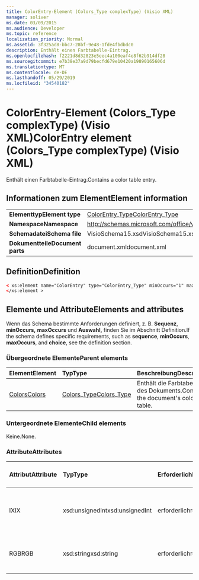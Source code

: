 ```yaml
---
title: ColorEntry-Element (Colors_Type complexType) (Visio XML)
manager: soliver
ms.date: 03/09/2015
ms.audience: Developer
ms.topic: reference
localization_priority: Normal
ms.assetid: 3f325ad8-bbc7-28bf-9e48-1fde4fbdbdc0
description: Enthält einen Farbtabelle-Eintrag.
ms.openlocfilehash: f2221d8d32823e5eec4a100eaf4e8f62b914df28
ms.sourcegitcommit: e7b38e37a9d79becfd679e10420a19890165606d
ms.translationtype: MT
ms.contentlocale: de-DE
ms.lasthandoff: 05/29/2019
ms.locfileid: "34540182"
---
```

# <a name="colorentry-element-colors_type-complextype-visio-xml"></a><span data-ttu-id="f2468-103">ColorEntry-Element (Colors_Type complexType) (Visio XML)</span><span class="sxs-lookup"><span data-stu-id="f2468-103">ColorEntry element (Colors_Type complexType) (Visio XML)</span></span>

<span data-ttu-id="f2468-104">Enthält einen Farbtabelle-Eintrag.</span><span class="sxs-lookup"><span data-stu-id="f2468-104">Contains a color table entry.</span></span>
  
## <a name="element-information"></a><span data-ttu-id="f2468-105">Informationen zum Element</span><span class="sxs-lookup"><span data-stu-id="f2468-105">Element information</span></span>

|||
|:-----|:-----|
|<span data-ttu-id="f2468-106">**Elementtyp**</span><span class="sxs-lookup"><span data-stu-id="f2468-106">**Element type**</span></span> <br/> |[<span data-ttu-id="f2468-107">ColorEntry_Type</span><span class="sxs-lookup"><span data-stu-id="f2468-107">ColorEntry_Type</span></span>](colorentry_type-complextypevisio-xml.md) <br/> |
|<span data-ttu-id="f2468-108">**Namespace**</span><span class="sxs-lookup"><span data-stu-id="f2468-108">**Namespace**</span></span> <br/> |http://schemas.microsoft.com/office/visio/2012/main  <br/> |
|<span data-ttu-id="f2468-109">**Schemadatei**</span><span class="sxs-lookup"><span data-stu-id="f2468-109">**Schema file**</span></span> <br/> |<span data-ttu-id="f2468-110">VisioSchema15.xsd</span><span class="sxs-lookup"><span data-stu-id="f2468-110">VisioSchema15.xsd</span></span>  <br/> |
|<span data-ttu-id="f2468-111">**Dokumentteile**</span><span class="sxs-lookup"><span data-stu-id="f2468-111">**Document parts**</span></span> <br/> |<span data-ttu-id="f2468-112">document.xml</span><span class="sxs-lookup"><span data-stu-id="f2468-112">document.xml</span></span>  <br/> |
   
## <a name="definition"></a><span data-ttu-id="f2468-113">Definition</span><span class="sxs-lookup"><span data-stu-id="f2468-113">Definition</span></span>

```XML
< xs:element name="ColorEntry" type="ColorEntry_Type" minOccurs="1" maxOccurs="unbounded" >
</xs:element >
```

## <a name="elements-and-attributes"></a><span data-ttu-id="f2468-114">Elemente und Attribute</span><span class="sxs-lookup"><span data-stu-id="f2468-114">Elements and attributes</span></span>

<span data-ttu-id="f2468-115">Wenn das Schema bestimmte Anforderungen definiert, z. B. **Sequenz**, **minOccurs,** **maxOccurs** und **Auswahl,** finden Sie im Abschnitt Definition.</span><span class="sxs-lookup"><span data-stu-id="f2468-115">If the schema defines specific requirements, such as **sequence**, **minOccurs**, **maxOccurs**, and **choice**, see the definition section.</span></span> 
  
### <a name="parent-elements"></a><span data-ttu-id="f2468-116">Übergeordnete Elemente</span><span class="sxs-lookup"><span data-stu-id="f2468-116">Parent elements</span></span>

|<span data-ttu-id="f2468-117">**Element**</span><span class="sxs-lookup"><span data-stu-id="f2468-117">**Element**</span></span>|<span data-ttu-id="f2468-118">**Typ**</span><span class="sxs-lookup"><span data-stu-id="f2468-118">**Type**</span></span>|<span data-ttu-id="f2468-119">**Beschreibung**</span><span class="sxs-lookup"><span data-stu-id="f2468-119">**Description**</span></span>|
|:-----|:-----|:-----|
|[<span data-ttu-id="f2468-120">Colors</span><span class="sxs-lookup"><span data-stu-id="f2468-120">Colors</span></span>](colors-element-visiodocument_type-complextypevisio-xml.md) <br/> |[<span data-ttu-id="f2468-121">Colors_Type</span><span class="sxs-lookup"><span data-stu-id="f2468-121">Colors_Type</span></span>](colors_type-complextypevisio-xml.md) <br/> |<span data-ttu-id="f2468-122">Enthält die Farbtabelle des Dokuments.</span><span class="sxs-lookup"><span data-stu-id="f2468-122">Contains the document's color table.</span></span>  <br/> |
   
### <a name="child-elements"></a><span data-ttu-id="f2468-123">Untergeordnete Elemente</span><span class="sxs-lookup"><span data-stu-id="f2468-123">Child elements</span></span>

<span data-ttu-id="f2468-124">Keine.</span><span class="sxs-lookup"><span data-stu-id="f2468-124">None.</span></span>
  
### <a name="attributes"></a><span data-ttu-id="f2468-125">Attribute</span><span class="sxs-lookup"><span data-stu-id="f2468-125">Attributes</span></span>

|<span data-ttu-id="f2468-126">**Attribut**</span><span class="sxs-lookup"><span data-stu-id="f2468-126">**Attribute**</span></span>|<span data-ttu-id="f2468-127">**Typ**</span><span class="sxs-lookup"><span data-stu-id="f2468-127">**Type**</span></span>|<span data-ttu-id="f2468-128">**Erforderlich**</span><span class="sxs-lookup"><span data-stu-id="f2468-128">**Required**</span></span>|<span data-ttu-id="f2468-129">**Beschreibung**</span><span class="sxs-lookup"><span data-stu-id="f2468-129">**Description**</span></span>|<span data-ttu-id="f2468-130">**Mögliche Werte**</span><span class="sxs-lookup"><span data-stu-id="f2468-130">**Possible values**</span></span>|
|:-----|:-----|:-----|:-----|:-----|
|<span data-ttu-id="f2468-131">IX</span><span class="sxs-lookup"><span data-stu-id="f2468-131">IX</span></span>  <br/> |<span data-ttu-id="f2468-132">xsd:unsignedInt</span><span class="sxs-lookup"><span data-stu-id="f2468-132">xsd:unsignedInt</span></span>  <br/> |<span data-ttu-id="f2468-133">erforderlich</span><span class="sxs-lookup"><span data-stu-id="f2468-133">required</span></span>  <br/> |<span data-ttu-id="f2468-134">Der nullbasierte Index des Elements innerhalb des übergeordneten Elements.</span><span class="sxs-lookup"><span data-stu-id="f2468-134">The zero-based index of the element within its parent element.</span></span>  <br/> |<span data-ttu-id="f2468-135">Werte des xsd:unsignedInt-Typs.</span><span class="sxs-lookup"><span data-stu-id="f2468-135">Values of the xsd:unsignedInt type.</span></span>  <br/> |
|<span data-ttu-id="f2468-136">RGB</span><span class="sxs-lookup"><span data-stu-id="f2468-136">RGB</span></span>  <br/> |<span data-ttu-id="f2468-137">xsd:string</span><span class="sxs-lookup"><span data-stu-id="f2468-137">xsd:string</span></span>  <br/> |<span data-ttu-id="f2468-138">erforderlich</span><span class="sxs-lookup"><span data-stu-id="f2468-138">required</span></span>  <br/> |<span data-ttu-id="f2468-139">Der Hexadezimalwert des Farbtabelleeintrags.</span><span class="sxs-lookup"><span data-stu-id="f2468-139">The hexadecimal value of the color table entry.</span></span>  <br/> |<span data-ttu-id="f2468-140">Werte des xsd:string-Typs.</span><span class="sxs-lookup"><span data-stu-id="f2468-140">Values of the xsd:string type.</span></span>  <br/> |
   

